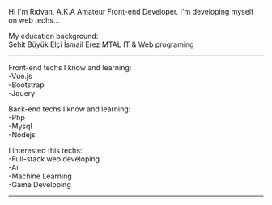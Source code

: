 Hi I'm Rıdvan, A.K.A Amateur Front-end Developer.
 I'm developing myself on web techs...
 
 
My education background:    
Şehit Büyük Elçi İsmail Erez MTAL IT & Web programing

<hr>  

Front-end techs I know and learning:  
-Vue.js  
-Bootstrap  
-Jquery  

Back-end techs I know and learning:  
-Php  
-Mysql  
-Nodejs  

I interested this techs:  
-Full-stack web developing  
-Ai  
-Machine Learning  
-Game Developing  

<hr>  

